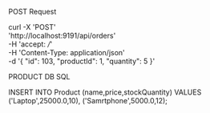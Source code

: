 POST Request

<!-- start:code block -->
curl -X 'POST' \
  'http://localhost:9191/api/orders' \
  -H 'accept: */*' \
  -H 'Content-Type: application/json' \
  -d '{
  "id": 103,
  "productId": 1,
  "quantity": 5
}'
<!-- end:code block -->

PRODUCT DB SQL

<!-- start:code block -->
INSERT INTO Product (name,price,stockQuantity) VALUES
	 ('Laptop',25000.0,10),
	 ('Samrtphone',5000.0,12);
<!-- end:code block -->
